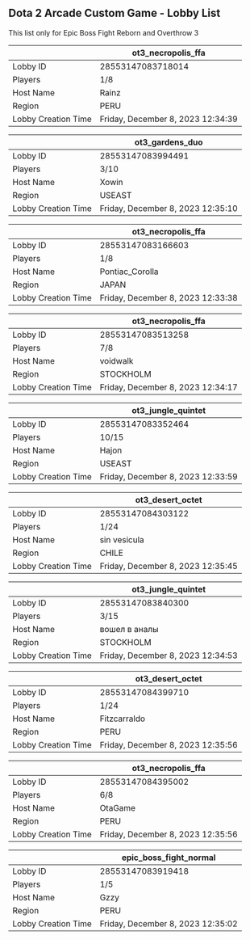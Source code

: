 ## Dota 2 Arcade Custom Game - Lobby List

This list only for Epic Boss Fight Reborn and Overthrow 3

|  | ot3_necropolis_ffa |
| ------ | ------ |
| Lobby ID | 28553147083718014 |
| Players | 1/8 |
| Host Name | Rainz |
| Region | PERU |
| Lobby Creation Time | Friday, December 8, 2023 12:34:39 |


|  | ot3_gardens_duo |
| ------ | ------ |
| Lobby ID | 28553147083994491 |
| Players | 3/10 |
| Host Name | Xowin |
| Region | USEAST |
| Lobby Creation Time | Friday, December 8, 2023 12:35:10 |


|  | ot3_necropolis_ffa |
| ------ | ------ |
| Lobby ID | 28553147083166603 |
| Players | 1/8 |
| Host Name | Pontiac_Corolla |
| Region | JAPAN |
| Lobby Creation Time | Friday, December 8, 2023 12:33:38 |


|  | ot3_necropolis_ffa |
| ------ | ------ |
| Lobby ID | 28553147083513258 |
| Players | 7/8 |
| Host Name | voidwalk |
| Region | STOCKHOLM |
| Lobby Creation Time | Friday, December 8, 2023 12:34:17 |


|  | ot3_jungle_quintet |
| ------ | ------ |
| Lobby ID | 28553147083352464 |
| Players | 10/15 |
| Host Name | Hajon |
| Region | USEAST |
| Lobby Creation Time | Friday, December 8, 2023 12:33:59 |


|  | ot3_desert_octet |
| ------ | ------ |
| Lobby ID | 28553147084303122 |
| Players | 1/24 |
| Host Name | sin vesicula |
| Region | CHILE |
| Lobby Creation Time | Friday, December 8, 2023 12:35:45 |


|  | ot3_jungle_quintet |
| ------ | ------ |
| Lobby ID | 28553147083840300 |
| Players | 3/15 |
| Host Name | вошел в аналы |
| Region | STOCKHOLM |
| Lobby Creation Time | Friday, December 8, 2023 12:34:53 |


|  | ot3_desert_octet |
| ------ | ------ |
| Lobby ID | 28553147084399710 |
| Players | 1/24 |
| Host Name | Fitzcarraldo |
| Region | PERU |
| Lobby Creation Time | Friday, December 8, 2023 12:35:56 |


|  | ot3_necropolis_ffa |
| ------ | ------ |
| Lobby ID | 28553147084395002 |
| Players | 6/8 |
| Host Name | OtaGame |
| Region | PERU |
| Lobby Creation Time | Friday, December 8, 2023 12:35:56 |


|  | epic_boss_fight_normal |
| ------ | ------ |
| Lobby ID | 28553147083919418 |
| Players | 1/5 |
| Host Name | Gzzy |
| Region | PERU |
| Lobby Creation Time | Friday, December 8, 2023 12:35:02 |


